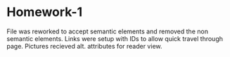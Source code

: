 # Homework-1

File was reworked to accept semantic elements and removed the non semantic elements. 
Links were setup with IDs to allow quick travel through page.
Pictures recieved alt. attributes for reader view.

